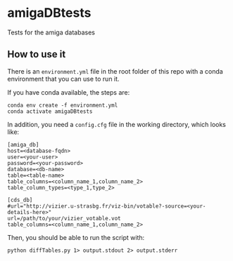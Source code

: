 amigaDBtests
============

Tests for the amiga databases

How to use it
-------------

There is an `environment.yml` file in the root folder of this repo with a conda environment that you can use to run it.

If you have conda available, the steps are:
```
conda env create -f environment.yml 
conda activate amigaDBtests
```
In addition, you need a `config.cfg` file in the working directory, which looks like:
```
[amiga_db]
host=<database-fqdn>
user=<your-user>
password=<your-password>
database=<db-name>
table=<table-name>
table_columns=<column_name_1,column_name_2>
table_column_types=<type_1,type_2>

[cds_db]
#url="http://vizier.u-strasbg.fr/viz-bin/votable?-source=<your-details-here>"
url=/path/to/your/vizier_votable.vot
table_columns=<column_name_1,column_name_2>
```
Then, you should be able to run the script with:
```
python diffTables.py 1> output.stdout 2> output.stderr
```
